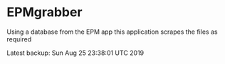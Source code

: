 # EPMgrabber
Using a database from the EPM app this application scrapes the files as required


Latest backup: Sun Aug 25 23:38:01 UTC 2019

